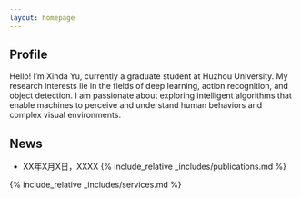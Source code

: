 ```yaml
---
layout: homepage
---
```

## Profile

Hello! I’m Xinda Yu, currently a graduate student at Huzhou University.
My research interests lie in the fields of deep learning, action recognition, and object detection.
I am passionate about exploring intelligent algorithms that enable machines to perceive and understand human behaviors and complex visual environments.

## News
- XX年X月X日，XXXX
{% include_relative _includes/publications.md %}

{% include_relative _includes/services.md %}
